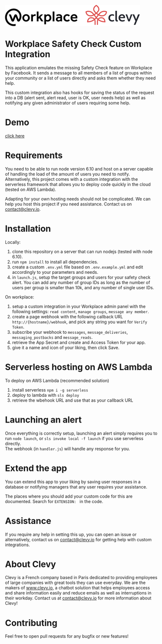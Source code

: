 [![Clevy logo](https://raw.githubusercontent.com/Clevyio/workplace-safety-check/master/assets/logo_clevy_workplace.png)](https://www.clevy.io)

# Workplace Safety Check Custom Integration

This application emulates the missing Safety Check feature on Workplace by Facebook. It sends a message to all members of a list of groups within your community or a list of users directly and asks them whether they need help.

This custom integration also has hooks for saving the status of the request into a DB (alert sent, alert read, user is OK, user needs help) as well as notifying any given administrator of users requiring some help.

# Demo

[click here](https://raw.githubusercontent.com/Clevyio/workplace-safety-check/master/assets/safety_check_demo.mp4)

# Requirements

You need to be able to run node version 6.10 and host on a server capable of handling the load of the amount of users you need to notify.  
Alternatively, this project comes with a custom integration with the serverless framework that allows you to deploy code quickly in the cloud (tested on AWS Lambda).

Adapting for your own hosting needs should not be complicated. We can help you host this project if you need assistance. Contact us on contact@clevy.io.

# Installation

Locally:  
1. clone this repository on a server that can run nodejs (tested with node 6.10).
2. run `npm install` to install all dependencies.
3. create a custom `.env.yml` file based on `.env.example.yml` and edit accordingly to your parameters and needs.
4. in `launch.js`, setup the target groups and users for your safety check alert. You can add any number of group IDs as long as the number of users per group is smaller than 10k, and any number of single user IDs.

On workplace:  
1. setup a custom integration in your Workplace admin panel with the following settings: `read content`, `manage groups`, `message any member`.
2. create a page webhook with the following callback URL `http://{hostname}/webhook`, and pick any string you want for `Verify Token`.
3. subscribe your webhook to `messages`, `message_deliveries`, `messaging_postbacks` and `message_reads`.
4. retrieve the App Secret and create and Access Token for your app.
5. give it a name and icon of your liking, then click Save.

# Serverless hosting on AWS Lambda

To deploy on AWS Lambda (recommended solution)
1. install serverless `npm i -g serverless`
2. deploy to lambda with `sls deploy`
3. retrieve the wbehook URL and use that as your callback URL

# Launching an alert

Once everything is correctly setup, launching an alert simply requires you to run `node launch`, or `sls invoke local -f launch` if you use serverless directly.  
The webhook (in `handler.js`) will handle any response for you.

# Extend the app

You can extend this app to your liking by saving user responses in a database or notifying managers that any user requires your assistance.

The places where you should add your custom code for this are documented. Search for `EXTENSION: ` in the code.

# Assistance

If you require any help in setting this up, you can open an issue or alternatively, contact us on contact@clevy.io for getting help with custom integrations.

# About Clevy

Clevy is a French company based in Paris dedicated to providing employees of large companies with great tools they can use everyday. We are the makers of www.clevy.io, a chatbot solution that helps employees access and share information easily and reduce emails as well as interruptions in their workday. Contact us at contact@clevy.io for more information about Clevy!

# Contributing

Feel free to open pull requests for any bugfix or new features!